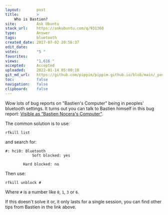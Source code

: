 ```yaml
---
layout:       post
title:        >
    Who is Bastien?
site:         Ask Ubuntu
stack_url:    https://askubuntu.com/q/931360
type:         Answer
tags:         bluetooth
created_date: 2017-07-02 20:56:37
edit_date:    
votes:        "5 "
favorites:    
views:        "1,616 "
accepted:     Accepted
uploaded:     2022-01-14 05:00:10
git_md_url:   https://github.com/pippim/pippim.github.io/blob/main/_posts/2017/2017-07-02-Who-is-Bastien^.md
toc:          false
navigation:   false
clipboard:    false
---
```


Wow lots of bug reports on "Bastien's Computer" being in peoples' bluetooth settings. It turns out you can talk to Bastien himself in this bug report: [Visible as “Bastien Nocera's Computer”][1].

The common solution is to use:

``` 
rfkill list

```

and search for:

``` 
#: hci0: Bluetooth
	        Soft blocked: yes
```

	        Hard blocked: no

Then use:

``` 
rfkill unblock #

```

Where `#` is a number like `0`, `1`, `3` or `6`.

If this doesn't solve it or, it only lasts for a single session, you can find other tips from Bastien in the link above.


  [1]: https://bugzilla.gnome.org/show_bug.cgi?id=755967
